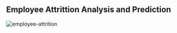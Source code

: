 ## Employee Attrittion Analysis and Prediction

![employee-attrition](https://github.com/mbithesss/Prediction-of-Employee-Attrition/assets/60656360/9e65616b-0e9f-4948-8db3-bb7d550456a3)


